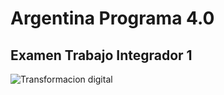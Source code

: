 # Argentina Programa 4.0

## Examen Trabajo Integrador 1

![Transformacion digital](https://fsawebsites.online/external-images/epica/epicaredondo.jpg)
